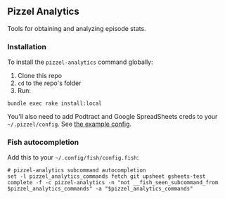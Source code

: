 ## Pizzel Analytics

Tools for obtaining and analyzing episode stats.

### Installation

To install the `pizzel-analytics` command globally:

1. Clone this repo
2. `cd` to the repo's folder
3. Run:

```
bundle exec rake install:local
```

You'll also need to add Podtract and Google SpreadSheets creds to your
`~/.pizzel/config`. See [the example config](config.yml.example).

### Fish autocompletion

Add this to your `~/.config/fish/config.fish`:

```fish
# pizzel-analytics subcommand autocompletion
set -l pizzel_analytics_commands fetch git upsheet gsheets-test
complete -f -c pizzel-analytics -n "not __fish_seen_subcommand_from $pizzel_analytics_commands" -a "$pizzel_analytics_commands"
```
